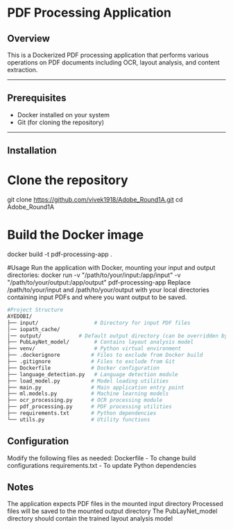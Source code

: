 # PDF Processing Application

## Overview
This is a Dockerized PDF processing application that performs various operations on PDF documents including OCR, layout analysis, and content extraction.

---

## Prerequisites
- Docker installed on your system  
- Git (for cloning the repository)

---

## Installation

# Clone the repository
git clone https://github.com/vivek1918/Adobe_Round1A.git
cd Adobe_Round1A

# Build the Docker image
docker build -t pdf-processing-app .

#Usage
Run the application with Docker, mounting your input and output directories: docker run -v "/path/to/your/input:/app/input" -v "/path/to/your/output:/app/output" pdf-processing-app
Replace /path/to/your/input and /path/to/your/output with your local directories containing input PDFs and where you want output to be saved.

```bash
#Project Structure
AYEDOBI/
├── input/                  # Directory for input PDF files
│── iopath_cache/
│── output/            # Default output directory (can be overridden by mounted volume)
├── PubLayNet_model/        # Contains layout analysis model
├── venv/                   # Python virtual environment
├── .dockerignore          # Files to exclude from Docker build
├── .gitignore             # Files to exclude from Git
├── Dockerfile             # Docker configuration
├── language_detection.py   # Language detection module
├── load_model.py          # Model loading utilities
├── main.py                # Main application entry point
├── ml.models.py           # Machine learning models
├── ocr_processing.py      # OCR processing module
├── pdf_processing.py      # PDF processing utilities
├── requirements.txt       # Python dependencies
└── utils.py               # Utility functions

```

## Configuration
Modify the following files as needed:
Dockerfile - To change build configurations
requirements.txt - To update Python dependencies

## Notes
The application expects PDF files in the mounted input directory
Processed files will be saved to the mounted output directory
The PubLayNet_model directory should contain the trained layout analysis model
